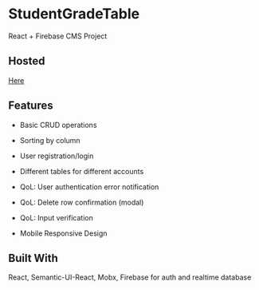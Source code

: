 # StudentGradeTable

React + Firebase CMS Project

## Hosted 

[Here](https://sgt.cybae.me)

## Features
* Basic CRUD operations

* Sorting by column

* User registration/login

* Different tables for different accounts

* QoL: User authentication error notification

* QoL: Delete row confirmation (modal)

* QoL: Input verification

* Mobile Responsive Design

## Built With
React, Semantic-UI-React, Mobx, Firebase for auth and realtime database
